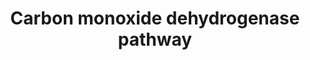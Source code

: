 ---
annotations:
- id: PW:0000002
  parent: classic metabolic pathway
  type: Pathway Ontology
  value: classic metabolic pathway
authors:
- J.Heckman
- MaintBot
- Egonw
- Mkutmon
- Ariutta
description: ''
last-edited: 2016-09-27
organisms:
- Saccharomyces cerevisiae
redirect_from:
- /index.php/Pathway:WP280
- /instance/WP280
- /instance/WP280_r89704
revision: r89704
schema-jsonld:
- '@context': https://schema.org/
  '@id': https://wikipathways.github.io/pathways/WP280.html
  '@type': Dataset
  creator:
    '@type': Organization
    name: WikiPathways
  description: ''
  keywords:
  - 10-formyl-THF
  - 5,10-methylene-THF
  - 5-methyl-THF
  - ADE3
  - ADP
  - ATP
  - Coenzyme A
  - MIS1
  - NADPH
  - acetyl-CoA
  - acetylphosphate
  - phosphate
  license: CC0
  name: Carbon monoxide dehydrogenase pathway
seo: CreativeWork
title: Carbon monoxide dehydrogenase pathway
wpid: WP280
---